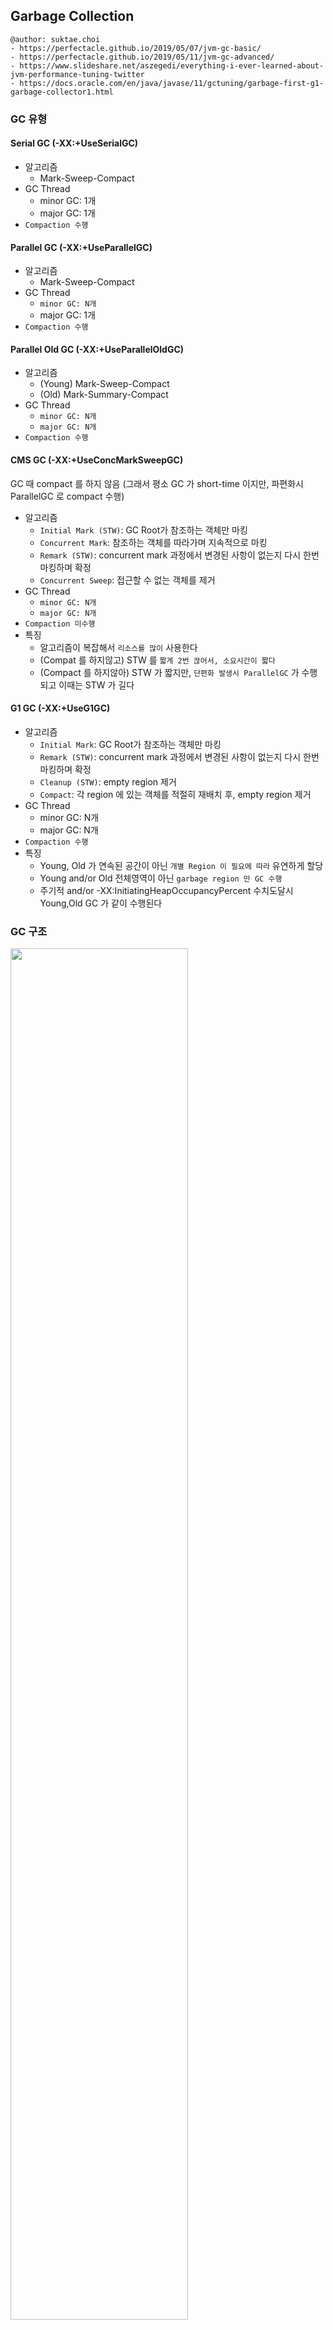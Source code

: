 ## Garbage Collection

```
@author: suktae.choi
- https://perfectacle.github.io/2019/05/07/jvm-gc-basic/
- https://perfectacle.github.io/2019/05/11/jvm-gc-advanced/
- https://www.slideshare.net/aszegedi/everything-i-ever-learned-about-jvm-performance-tuning-twitter
- https://docs.oracle.com/en/java/javase/11/gctuning/garbage-first-g1-garbage-collector1.html
```

### GC 유형

#### Serial GC (-XX:+UseSerialGC)

- 알고리즘
  - Mark-Sweep-Compact
- GC Thread
  - minor GC: 1개
  - major GC: 1개
- `Compaction 수행`

#### Parallel GC (-XX:+UseParallelGC)

- 알고리즘
  - Mark-Sweep-Compact
- GC Thread
  - `minor GC: N개`
  - major GC: 1개
- `Compaction 수행`

#### Parallel Old GC (-XX:+UseParallelOldGC)

- 알고리즘
  - (Young) Mark-Sweep-Compact
  - (Old) Mark-Summary-Compact
- GC Thread
  - `minor GC: N개`
  - `major GC: N개`
- `Compaction 수행`

#### CMS GC (-XX:+UseConcMarkSweepGC)

GC 때 compact 를 하지 않음 (그래서 평소 GC 가 short-time 이지만, 파편화시 ParallelGC 로 compact 수행)

- 알고리즘
  - `Initial Mark (STW)`: GC Root가 참조하는 객체만 마킹
  - `Concurrent Mark`: 참조하는 객체를 따라가며 지속적으로 마킹
  - `Remark (STW)`: concurrent mark 과정에서 변경된 사항이 없는지 다시 한번 마킹하며 확정
  - `Concurrent Sweep`: 접근할 수 없는 객체를 제거
- GC Thread
  - `minor GC: N개`
  - `major GC: N개`
- `Compaction 미수행`
- 특징
  - 알고리즘이 복잡해서 `리소스를 많이` 사용한다
  - (Compat 를 하지않고) STW 를 `짧게 2번 끊어서, 소요시간이 짧다`
  - (Compact 를 하지않아) STW 가 짧지만, `단편화 발생시 ParallelGC` 가 수행되고 이때는 STW 가 길다

#### G1 GC (-XX:+UseG1GC)

- 알고리즘
  - `Initial Mark`: GC Root가 참조하는 객체만 마킹
  - `Remark (STW)`: concurrent mark 과정에서 변경된 사항이 없는지 다시 한번 마킹하며 확정
  - `Cleanup (STW)`: empty region 제거
  - `Compact`: 각 region 에 있는 객체를 적절히 재배치 후, empty region 제거
- GC Thread
  - minor GC: N개
  - major GC: N개
- `Compaction 수행`
- 특징
  - Young, Old 가 연속된 공간이 아닌 `개별 Region 이 필요에 따라` 유연하게 할당
  - Young and/or Old 전체영역이 아닌 `garbage region 만 GC 수행`
  - 주기적 and/or -XX:InitiatingHeapOccupancyPercent 수치도달시 Young,Old GC 가 같이 수행된다

### GC 구조

<img src="5.png" width="75%">

- Young
  - Eden, From (S0), To (S1) 영역으로 구성
  - 새로 생성한 객체는 Eden 영역에 할당
- Old
  - Young 영역에서 살아남은 객체가 존재

**Minor GC**

- Eden 영역이 가득 차면 `Minor GC` 발생
  - Minor GC 가 발생하면 New 영역 전체에 Mark-Sweep 이 이뤄진다
  - Reference 가 있는 객체는 현재 사용되는 Survivor 영역으로 이동한다
- 다시 Minor GC 가 발생하면
- 살아남은 객체는 다른 Survivor 영역으로 이동한다 - `Aging`
  - Eden 에서 Survivor 로 이동할 객체도, 이동할 Survivor 로 할당된다
- 이 과정을 반복
- Threshold 이상의 Age 객체는 Old 영역으로 이동하게 된다 - `Promotion`

> Survivor 영역 중 하나는 반드시 비어 있는 상태로 남아 있어야 한다.
>
> 객체의 크기가 Eden 보다 크면, 바로 Old 영역으로 할당된다.

**Major GC**

- Old 영역이 가득 차면 `Full GC` 발생 (==`STW (stop-the-world)` 발생)

### GC 알고리즘

#### Serial GC

<img src="1.png" width="75%">

#### Parallel/ParallelOld GC

<img src="2.png" width="75%">

#### CMS GC

<img src="3.png" width="75%">

- 장점
  - Major GC 수행시 `STW 가 짧게 2번` 발생한다.
  - GC 도중이라도, 시스템이 멈추지않고 일부요청을 처리 할 수 있다.
- 단점
  - GC가 도는 도중에는 어플리케이션 스레드가 절반만 돌기 때문에 `서비스 처리율이 감소`한다.
  - Mark-Sweep 알고리즘에 비해 하는 일도 많고 복잡해서 `메모리, CPU를 더 많이` 쓴다.
  - 메모리 Compaction을 수행하지 않으므로 `단편화`가 발생시, STW 가 길게 발생한다.

> Old GC 수행도중 단편화로 인해 메모리가 충분히 확보되지 않으면 즉시 모든 작업을 멈추고, Compaction 을 위해 ParallelOldGC 을 처음부터 수행한다.
>

#### G1 GC

<img src="4.png" width="75%">

모든 영역이 정해져 있지 않고, Region 이라는 작은 단위로 분리되어 있다.

- Young (Eden, S0, S1), Old, Humongous, Unused 로 구성
- Region의 목표 수치는 `2048개` 로 분활된다. 즉, 8G의 Heap이라면 하나의 Region의 크기는 4MB
  - 8192 / 2048 = 4MB

> 객체 크기가 Region의 1/2보다 큰 경우, humongous 영역에서 관리

**Minor/Major GC**

주기적으로 or `-XX:InitiatingHeapOccupancyPercent` 에서 정한 수치가 넘어가면 동작한다. 

> minor/major GC 는 같이 수행된다. 조금씩 Young GC 때 Old region 이 같이 정리되는 개념이다

- Initial mark
  - Initial marking of live object along with Young GC
- Remark `(STW)`
  - Empty regions are removed and reclaimed. Region liveness is now calculated for all regions
- Cleanup `(STW)`
  - G1 selects the regions with the lowest "liveness", those regions which can be collected the fastest
- Compact
  - cleanup 에서 정리된 region 에 있던 object 를 별도의 region 으로 모으는 작업

> Young GC 가 발생할때 병렬적으로 Old region 에 대해 미리 mark 해놓고, Next GC에 liveness (빨리 처리가능한) 한 region 이 같이 정리되는 구조.
>

### Changes in JDK 8

- Perm 사라짐 (MetaSpace 영역으로 바뀜 - native memory)
  - PermGen 영역이 삭제되어 heap 영역에서 사용할 수 있는 메모리 증가
  - PermGen영역을 스캔 하기 위해 소모되었던 시간이 감소되어 GC 성능이 향상 되었다.

#### Before JDK 8

- `new / survive / old / perm / native`  

#### After JDK 8

- `new / survive / old / metaSpace (native)`

>  기존 perm 에 저장되어 문제를 유발하던 static/string literal 은 heap 으로 옮겨져 GC 대상으로 됨 
